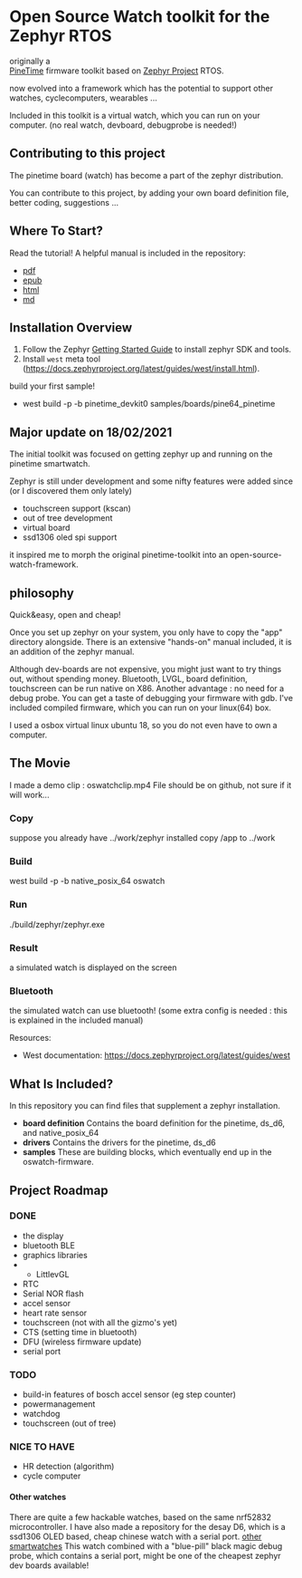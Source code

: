 # Open Source Watch toolkit for the  Zephyr RTOS

originally a  
[PineTime](https://www.pine64.org/pinetime/) firmware toolkit based on [Zephyr Project](https://www.zephyrproject.org/) RTOS.

now evolved into a framework which has the potential to support other watches, cyclecomputers, wearables ...

Included in this toolkit is a virtual watch, which you can run on your computer. (no real watch, devboard, debugprobe is needed!)


## Contributing to this project

The pinetime board (watch) has become a part of the zephyr distribution.

You can contribute to this project, by adding your own board definition file, better coding, suggestions ...


## Where To Start?
Read the tutorial! A helpful manual is included in the repository:
 - [pdf](oswatch.pdf)
 - [epub](opensourcewatch.epub)
 - [html](https://najnesnaj.github.io/pinetime-zephyr/html)
 - [md](https://najnesnaj.github.io/pinetime-zephyr/)

## Installation Overview
1. Follow the Zephyr [Getting Started Guide](https://docs.zephyrproject.org/latest/getting_started/index.html) to install zephyr SDK and tools.
2. Install `west` meta tool (https://docs.zephyrproject.org/latest/guides/west/install.html).


build your first sample!

 - west build -p -b pinetime_devkit0 samples/boards/pine64_pinetime


## Major update on 18/02/2021

The initial toolkit was focused on getting zephyr up and running on the pinetime smartwatch.

Zephyr is still under development and some nifty features were added since (or I discovered them only lately)

 - touchscreen support (kscan)
 - out of tree development
 - virtual board
 - ssd1306 oled spi support

it inspired me to morph the original pinetime-toolkit into an open-source-watch-framework.

## philosophy

Quick&easy, open and cheap!

Once you set up zephyr on your system, you only have to copy the "app" directory alongside.
There is an extensive "hands-on" manual included, it is an addition of the zephyr manual.

Although dev-boards are not expensive, you might just want to try things out, without spending money.
Bluetooth, LVGL, board definition, touchscreen can be run native on X86.
Another advantage : no need for a debug probe.
You can get a taste of debugging your firmware with gdb.
I've included compiled firmware, which you can run on your linux(64)  box.

I used a osbox virtual linux ubuntu 18, so you do not even have to own a computer.

## The Movie

I made a demo clip : oswatchclip.mp4
File should be on github, not sure if it will work...

### Copy
suppose you already have ../work/zephyr installed
copy /app to ../work
### Build 
west build -p -b native_posix_64 oswatch
### Run 
./build/zephyr/zephyr.exe
### Result 
a simulated watch is displayed on the screen
### Bluetooth
the simulated watch can use bluetooth! (some extra config is needed : this is explained in the included manual) 


Resources:
- West documentation: https://docs.zephyrproject.org/latest/guides/west


## What Is Included?
In this repository you can find files that supplement a zephyr installation.

* **board definition** Contains the board definition for the pinetime, ds_d6, and native_posix_64
* **drivers** Contains the drivers for the pinetime, ds_d6
* **samples** These are building blocks, which eventually end up in the oswatch-firmware. 

## Project Roadmap
### DONE
- the display
- bluetooth BLE
- graphics libraries
- - LittlevGL
- RTC
- Serial NOR flash
- accel sensor
- heart rate sensor
- touchscreen (not with all the gizmo's yet)
- CTS (setting time in bluetooth)
- DFU (wireless firmware update)
- serial port

### TODO
- build-in features of bosch accel sensor (eg step counter)
- powermanagement
- watchdog
- touchscreen (out of tree)

### NICE TO HAVE 
- HR detection (algorithm)
- cycle computer

#### Other watches 

There are quite a few hackable watches, based on the same nrf52832 microcontroller.
I have also made a repository for the desay D6, which is a ssd1306 OLED based, cheap chinese watch with a serial port.
[other smartwatches](https://github.com/najnesnaj/dsd6-zephyr)
This watch combined with a "blue-pill" black magic debug probe, which contains a serial port, might be one of the cheapest zephyr dev boards available!


